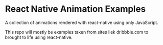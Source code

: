 # React Native Animation Examples

A collection of animations rendered with react-native using only JavaScript.

This repo will mostly be examples taken from sites liek dribbble.com to brought to life using react-native.

